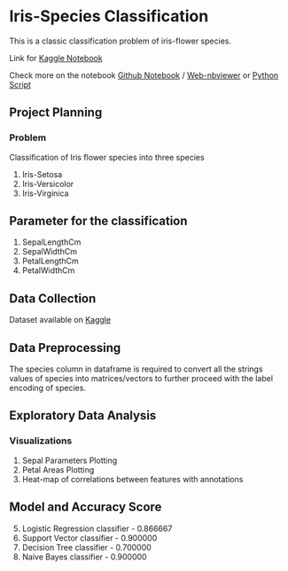 # Iris-Species Classification

This is a classic classification problem of iris-flower species.

Link for [Kaggle Notebook](https://www.kaggle.com/vatsalbajaj/logistic-regression-classifier-and-svc-model)

Check more on the notebook [Github Notebook](https://github.com/bajajvatsal/Iris-Dataset/blob/main/iris-dataset-classification.ipynb) / [Web-nbviewer](https://nbviewer.jupyter.org/github/bajajvatsal/Iris-Dataset/blob/main/iris-dataset-classification.ipynb)
or
[Python Script](https://github.com/bajajvatsal/Iris-Dataset/blob/main/iris-dataset-classification.py)

## Project Planning

### Problem

Classification of Iris flower species into three species

1. Iris-Setosa
2. Iris-Versicolor
3. Iris-Virginica

## Parameter for the classification

1. SepalLengthCm
2. SepalWidthCm
3. PetalLengthCm
4. PetalWidthCm

## Data Collection

Dataset available on [Kaggle](https://www.kaggle.com/uciml/iris)

## Data Preprocessing

The species column in dataframe is required to convert all the strings values of species into matrices/vectors to further proceed with the label encoding of species.

## Exploratory Data Analysis

### Visualizations

1. Sepal Parameters Plotting
2. Petal Areas Plotting
3. Heat-map of correlations between features with annotations

## Model and Accuracy Score

5. Logistic Regression classifier - 0.866667
6. Support Vector classifier - 0.900000
7. Decision Tree classifier - 0.700000
8. Naive Bayes classifier - 0.900000
